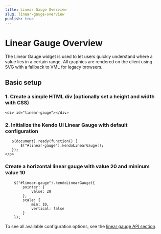 ```yaml
---
title: Linear Gauge Overview
slug: linear-gauge-overview
publish: true
---
```


# Linear Gauge Overview

The Linear Gauge widget is used to let users quickly understand where a value lies in a certain range.
All graphics are rendered on the client using SVG with a fallback to VML for legacy browsers.

## Basic setup

### 1\. Create a simple HTML div (optionally set a height and width with CSS)

    <div id="linear-gauge"></div>

### 2\. Initialize the Kendo UI Linear Gauge with default configuration

       $(document).ready(function() {
           $("#linear-gauge").kendoLinearGauge();
       });
    </p>

### Create a horizontal linear gauge with value 20 and mininum value 10

        $("#linear-gauge").kendoLinearGauge({
            pointer: {
                value: 20
            },
            scale: {
                min: 10,
                vertical: false
            }
        });

To see all available configuration options, see the [linear gauge API section](/api/dataviz/lineargauge).

